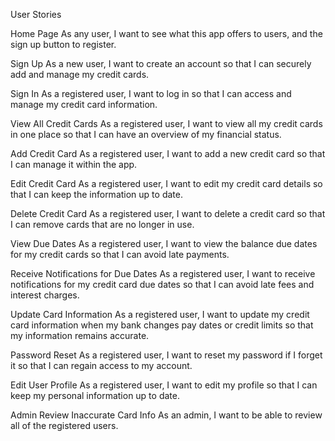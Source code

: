 User Stories

Home Page
As any user, I want to see what this app offers to users, and the sign up button to register.

Sign Up
 As a new user, I want to create an account so that I can securely add and manage my credit cards.

Sign In
 As a registered user, I want to log in so that I can access and manage my credit card information.

View All Credit Cards
 As a registered user, I want to view all my credit cards in one place so that I can have an overview of my financial status.

Add Credit Card
 As a registered user, I want to add a new credit card so that I can manage it within the app.

Edit Credit Card
As a registered user, I want to edit my credit card details so that I can keep the information up to date.

Delete Credit Card
As a registered user, I want to delete a credit card so that I can remove cards that are no longer in use.

View Due Dates
As a registered user, I want to view the balance due dates for my credit cards so that I can avoid late payments.

Receive Notifications for Due Dates
As a registered user, I want to receive notifications for my credit card due dates so that I can avoid late fees and interest charges.

Update Card Information
As a registered user, I want to update my credit card information when my bank changes pay dates or credit limits so that my information remains accurate.

Password Reset
As a registered user, I want to reset my password if I forget it so that I can regain access to my account.

Edit User Profile
As a registered user, I want to edit my profile so that I can keep my personal information up to date.

Admin Review Inaccurate Card Info
As an admin, I want to be able to review all of the registered users.